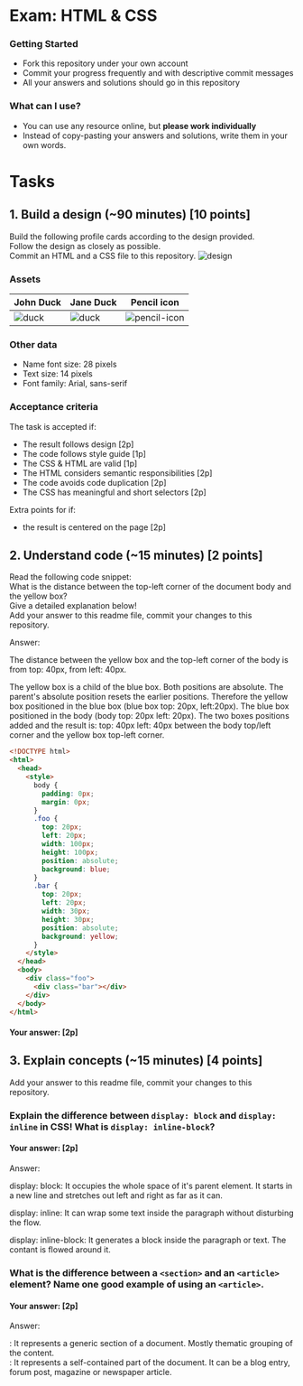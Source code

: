 # Exam: HTML & CSS

### Getting Started
 - Fork this repository under your own account
 - Commit your progress frequently and with descriptive commit messages
 - All your answers and solutions should go in this repository

### What can I use?
 - You can use any resource online, but **please work individually**
 - Instead of copy-pasting your answers and solutions, write them in your own words.


# Tasks

## 1. Build a design (~90 minutes) [10 points]
Build the following profile cards according to the design provided.   
Follow the design as closely as possible.   
Commit an HTML and a CSS file to this repository.
![design](exercise-1.png)

### Assets
John Duck | Jane Duck | Pencil icon
--------- | --------- | -----------
![duck](duck.jpg) | ![duck](duck2.jpg) | ![pencil-icon](edit-icon.png)   

### Other data
  - Name font size: 28 pixels
  - Text size: 14 pixels
  - Font family: Arial, sans-serif

### Acceptance criteria
The task is accepted if:
  - The result follows design [2p]
  - The code follows style guide [1p]
  - The CSS & HTML are valid [1p]
  - The HTML considers semantic responsibilities [2p]
  - The code avoids code duplication [2p]
  - The CSS has meaningful and short selectors [2p]

Extra points for if:
  - the result is centered on the page [2p]


## 2. Understand code (~15 minutes) [2 points]



Read the following code snippet:   
What is the distance between the top-left corner of the document body and the yellow box?   
Give a detailed explanation below!   
Add your answer to this readme file, commit your changes to this repository.

Answer:

The distance between the yellow box and the top-left corner of the body is from top: 40px, from left: 40px.

The yellow box is a child of the blue box. Both positions are absolute. The parent's absolute position resets the earlier positions. Therefore the yellow box positioned in the blue box (blue box top: 20px, left:20px). The blue box positioned in the body (body top: 20px left: 20px). The two boxes positions added and the result is: top: 40px left: 40px between the body top/left corner and the yellow box top-left corner.


```HTML
<!DOCTYPE html>
<html>
  <head>
    <style>
      body {
        padding: 0px;
        margin: 0px;
      }
      .foo {
        top: 20px;
        left: 20px;
        width: 100px;
        height: 100px;
        position: absolute;
        background: blue;
      }
      .bar {
        top: 20px;
        left: 20px;
        width: 30px;
        height: 30px;
        position: absolute;
        background: yellow;
      }
    </style>
  </head>
  <body>
    <div class="foo">
      <div class="bar"></div>
    </div>
  </body>
</html>
```
#### Your answer: [2p]


## 3. Explain concepts (~15 minutes) [4 points]
Add your answer to this readme file, commit your changes to this repository.


### Explain the difference between `display: block` and `display: inline` in CSS! What is `display: inline-block`?
#### Your answer: [2p]

Answer:

display: block: It occupies the whole space of it's parent element. It starts in a new line and stretches out left and right as far as it can.

display: inline: It can wrap some text inside the paragraph without disturbing the flow.

display: inline-block: It generates a block inside the paragraph or text. The contant is flowed around it.


### What is the difference between a `<section>` and an `<article>` element? Name one good example of using an `<article>`.
#### Your answer: [2p]

Answer:

<section>: It represents a generic section of a document. Mostly thematic grouping of the content.

<article>: It represents a self-contained part of the document. It can be a blog entry, forum post, magazine or newspaper article.
